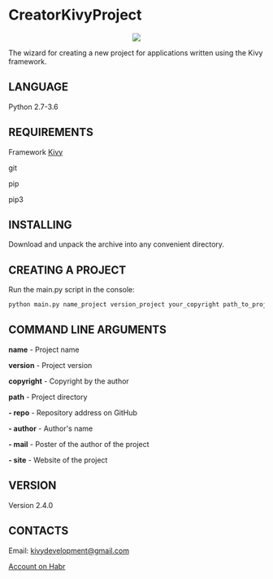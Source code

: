 CreatorKivyProject
==================

<p align="center">
  <img src="https://raw.githubusercontent.com/HeaTTheatR/CreatorKivyProject/master/previous.jpg">
</p>

The wizard for creating a new project for applications written using the Kivy framework.

LANGUAGE
--------
Python 2.7-3.6

REQUIREMENTS
------------
Framework [Kivy](http://kivy.org)

git

pip

pip3

INSTALLING
---------
Download and unpack the archive into any convenient directory.

CREATING A PROJECT
------------------
Run the main.py script in the console: 

```python
python main.py name_project version_project your_copyright path_to_project -repo repo_project_on_github -author name_author -mail mail_author -site site_project
```

COMMAND LINE ARGUMENTS
----------------------
**name** - Project name

**version** - Project version 

**copyright** - Copyright by the author

**path** - Project directory 

**- repo** - Repository address on GitHub

**- author** - Author's name 

**- mail** - Poster of the author of the project 

**- site** - Website of the project 

VERSION
-------
Version 2.4.0

CONTACTS
--------
Email: kivydevelopment@gmail.com

[Account on Habr](https://habrahabr.ru/users/heattheatr/)
